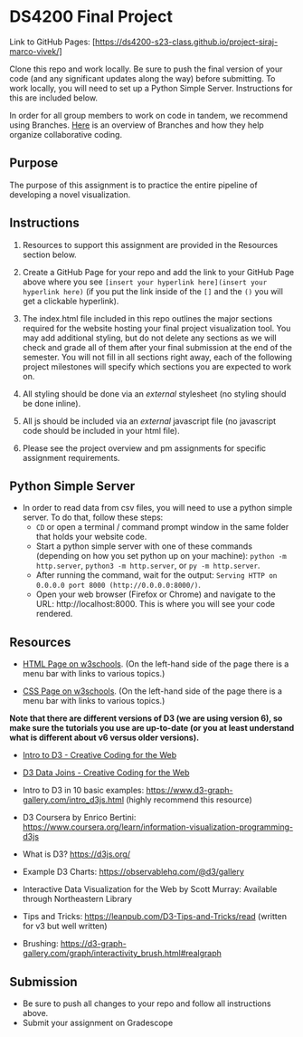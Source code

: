 # DS4200 Final Project

Link to GitHub Pages: [https://ds4200-s23-class.github.io/project-siraj-marco-vivek/]

Clone this repo and work locally. Be sure to push the final version of your code (and any significant updates along the way) before submitting. To work locally, you will need to set up a Python Simple Server. Instructions for this are included below.  

In order for all group members to work on code in tandem, we recommend using Branches. [Here](https://thenewstack.io/dont-mess-with-the-master-working-with-branches-in-git-and-github/) is an overview of Branches and how they help organize collaborative coding.   

## Purpose

The purpose of this assignment is to practice the entire pipeline of developing a novel visualization.   

## Instructions

1. Resources to support this assignment are provided in the Resources section below.  

1. Create a GitHub Page for your repo and add the link to your GitHub Page above where you see `[insert your hyperlink here](insert your hyperlink here)` (if you put the link inside of the `[]` and the `()` you will get a clickable hyperlink). 

1. The index.html file included in this repo outlines the major sections required for the website hosting your final project visualization tool. You may add additional styling, but do not delete any sections as we will check and grade all of them after your final submission at the end of the semester. You will not fill in all sections right away, each of the following project milestones will specify which sections you are expected to work on. 

1. All styling should be done via an *external* stylesheet (no styling should be done inline). 

1. All js should be included via an *external* javascript file (no javascript code should be included in your html file).   

1. Please see the project overview and pm assignments for specific assignment requirements. 

## Python Simple Server

- In order to read data from csv files, you will need to use a python simple server. To do that, follow these steps:
  - `CD` or open a terminal / command prompt window in the same folder that holds your website code.
  - Start a python simple server with one of these commands (depending on how you set python up on your machine): `python -m http.server`, `python3 -m http.server`, or `py -m http.server`. 
  - After running the command, wait for the output: `Serving HTTP on 0.0.0.0 port 8000 (http://0.0.0.0:8000/)`.
  - Open your web browser (Firefox or Chrome) and navigate to the URL: http://localhost:8000. This is where you will see your code rendered. 

## Resources 

* [HTML Page on w3schools](https://www.w3schools.com/html/default.asp). (On the left-hand side of the page there is a menu bar with links to various topics.) 

* [CSS Page on w3schools](https://www.w3schools.com/css/default.asp). (On the left-hand side of the page there is a menu bar with links to various topics.) 

**Note that there are different versions of D3 (we are using version 6), so make sure the tutorials you use are up-to-date (or you at least understand what is different about v6 versus older versions).**

* [Intro to D3 - Creative Coding for the Web](https://www.fluidencodings.com/teaching-materials/cc-for-the-web/v1/page.php?pid=svg)

* [D3 Data Joins - Creative Coding for the Web](https://www.fluidencodings.com/teaching-materials/cc-for-the-web/v1/page.php?pid=data-joins) 

* Intro to D3 in 10 basic examples: https://www.d3-graph-gallery.com/intro_d3js.html (highly recommend this resource)

* D3 Coursera by Enrico Bertini: https://www.coursera.org/learn/information-visualization-programming-d3js

* What is D3? https://d3js.org/

* Example D3 Charts: https://observablehq.com/@d3/gallery

* Interactive Data Visualization for the Web by Scott Murray: Available through Northeastern Library

* Tips and Tricks: https://leanpub.com/D3-Tips-and-Tricks/read (written for v3 but well written)

* Brushing: https://d3-graph-gallery.com/graph/interactivity_brush.html#realgraph 

## Submission

* Be sure to push all changes to your repo and follow all instructions above. 
* Submit your assignment on Gradescope  
